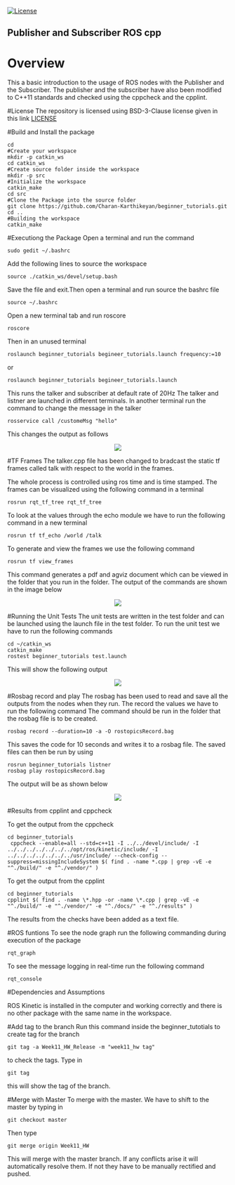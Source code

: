 [![License](https://img.shields.io/badge/License-BSD%203--Clause-blue.svg)](https://opensource.org/licenses/BSD-3-Clause)
## Publisher and Subscriber ROS cpp

# Overview

This a basic introduction to the usage of ROS nodes with the Publisher and the Subscriber. 
The publisher and the subscriber have also been modified to C++11 standards and checked using the cppcheck and the cpplint.

#License
The repository is licensed using BSD-3-Clause license given in this link [LICENSE](https://choosealicense.com/licenses/bsd-3-clause/)

#Build and Install the package
```
cd
#Create your workspace
mkdir -p catkin_ws
cd catkin_ws
#Create source folder inside the workspace
mkdir -p src
#Initialize the workspace
catkin_make
cd src
#Clone the Package into the source folder
git clone https://github.com/Charan-Karthikeyan/beginner_tutorials.git
cd ..
#Building the workspace
catkin_make
```


#Executiong the Package
Open a terminal and run the command

```
sudo gedit ~/.bashrc
```

Add the following lines to source the workspace
```
source ./catkin_ws/devel/setup.bash
```
Save the file and exit.Then open a terminal and run source the bashrc file
```
source ~/.bashrc
```
Open a new terminal tab and run roscore
```
roscore
```
Then in an unused terminal
```
roslaunch beginner_tutorials begineer_tutorials.launch frequency:=10
```
or
```
roslaunch beginner_tutorials begineer_tutorials.launch
```

This runs the talker and subscriber at default rate of 20Hz
The talker and listner are launched in different terminals.
In another terminal run the command to change the message in the talker
```
rosservice call /customeMsg "hello" 
```
This changes the output as follows
</p>
<p align="center">
<img src="/images/out.png">
</p>
</p>

#TF Frames
The talker.cpp file has been changed to bradcast the static tf frames called talk with respect to the world in the frames.

The whole process is controlled using ros time and is time stamped. The frames can be visualized using the following command 
in a terminal
```
rosrun rqt_tf_tree rqt_tf_tree
```
To look at the values through the echo module we have to run the following command in a new terminal
```
rosrun tf tf_echo /world /talk
```
To generate and view the frames we use the following command
```
rosrun tf view_frames
```
This command generates a pdf and agviz document which can be viewed in the folder that you run in the folder.
The output of the commands are shown in the image below
</p>
<p align="center">
<img src="/images/tf_final.png">
</p>
</p>

#Running the Unit Tests
The unit tests are written in the test folder and can be launched using the launch file in the test folder.
To run the unit test we have to run the following commands
```
cd ~/catkin_ws
catkin_make
rostest beginner_tutorials test.launch
```
This will show the following output

</p>
<p align="center">
<img src="/images/unit_test.png">
</p>
</p>

#Rosbag record and play 
The rosbag has been used to read and save all the outputs from the nodes when they run.
The record the values we have to run the following command
The command should be run in the folder that the rosbag file is to be created.
```
rosbag record --duration=10 -a -O rostopicsRecord.bag
```
This saves the code for 10 seconds and writes it to a rosbag file.
The saved files can then be run by using 
```
rosrun beginner_tutorials listner
rosbag play rostopicsRecord.bag
```
The output will be as shown below
</p>
<p align="center">
<img src="/images/rosbag_out.png">
</p>
</p>

#Results from cpplint and cppcheck

To get the output from the cppcheck
```
cd beginner_tutorials
 cppcheck --enable=all --std=c++11 -I ../../devel/include/ -I ../../../../../../../opt/ros/kinetic/include/ -I ../../../../../../../usr/include/ --check-config --suppress=missingIncludeSystem $( find . -name *.cpp | grep -vE -e "^./build/" -e "^./vendor/" )
```
To get the output from the cpplint 
```
cd beginner_tutorials
cpplint $( find . -name \*.hpp -or -name \*.cpp | grep -vE -e "^./build/" -e "^./vendor/" -e "^./docs/" -e "^./results" )

```
The results from the checks have been added as a text file.


#ROS funtions
To see the node graph run the following commanding during execution of the package
```
rqt_graph
```
To see the message logging in real-time run the following command
```
rqt_console
```

#Dependencies and Assumptions

ROS Kinetic is installed in the computer and working correctly and there is no other package with the same name in the workspace.

#Add tag to the branch
Run this command inside the beginner_tutotials to create tag for the branch
```
git tag -a Week11_HW_Release -m "week11_hw tag"
```
to check the tags. Type in 
```
git tag
```
this will show the tag of the branch.

#Merge with Master
To merge with the master. We have to shift to the master by typing in 
```
git checkout master
```
Then type
```
git merge origin Week11_HW
```
This will merge with the master branch. If any conflicts arise it will automatically resolve them. If not they 
have to be manually rectified and pushed.






